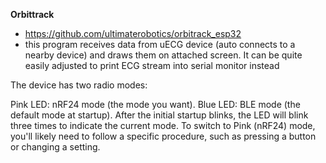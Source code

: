 
**Orbittrack** 
- https://github.com/ultimaterobotics/orbitrack_esp32
- this program receives data from uECG device (auto connects to a nearby device) and draws them on attached screen. It can be quite easily adjusted to print ECG stream into serial monitor instead




The device has two radio modes:

Pink LED: nRF24 mode (the mode you want).
Blue LED: BLE mode (the default mode at startup).
After the initial startup blinks, the LED will blink three times to indicate the current mode. To switch to Pink (nRF24) mode, you'll likely need to follow a specific procedure, such as pressing a button or changing a setting.